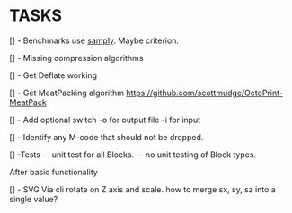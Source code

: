 # TASKS

[] - Benchmarks use [samply](https://crates.io/crates/samply). Maybe criterion.

[] - Missing compression algorithms

[] - Get Deflate working

[] - Get MeatPacking algorithm
    <https://github.com/scottmudge/OctoPrint-MeatPack>

[] - Add optional switch -o for output file -i for input

[] - Identify any M-code that should not be dropped.

[] -Tests
     -- unit test for all Blocks.
     -- no unit testing of Block types.

After basic functionality

[] - SVG Via cli rotate on Z axis and scale.
     how to merge sx, sy, sz into a single value?
